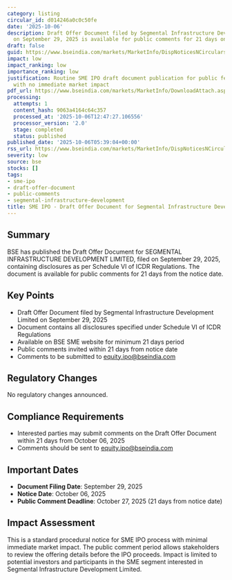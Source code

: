 ```yaml
---
category: listing
circular_id: d014246a0c0c50fe
date: '2025-10-06'
description: Draft Offer Document filed by Segmental Infrastructure Development Limited
  on September 29, 2025 is available for public comments for 21 days on BSE SME platform.
draft: false
guid: https://www.bseindia.com/markets/MarketInfo/DispNoticesNCirculars.aspx?Noticeid={886BE61C-9F72-4046-BBC6-51685F5349B1}&noticeno=20251006-4&dt=10/06/2025&icount=4&totcount=28&flag=0
impact: low
impact_ranking: low
importance_ranking: low
justification: Routine SME IPO draft document publication for public feedback period
  with no immediate market impact
pdf_url: https://www.bseindia.com/markets/MarketInfo/DownloadAttach.aspx?id=20251006-4&attachedId=
processing:
  attempts: 1
  content_hash: 9063a4164c64c357
  processed_at: '2025-10-06T12:47:27.106556'
  processor_version: '2.0'
  stage: completed
  status: published
published_date: '2025-10-06T05:39:04+00:00'
rss_url: https://www.bseindia.com/markets/MarketInfo/DispNoticesNCirculars.aspx?Noticeid={886BE61C-9F72-4046-BBC6-51685F5349B1}&noticeno=20251006-4&dt=10/06/2025&icount=4&totcount=28&flag=0
severity: low
source: bse
stocks: []
tags:
- sme-ipo
- draft-offer-document
- public-comments
- segmental-infrastructure-development
title: SME IPO - Draft Offer Document for Segmental Infrastructure Development Limited
---
```


## Summary

BSE has published the Draft Offer Document for SEGMENTAL INFRASTRUCTURE DEVELOPMENT LIMITED, filed on September 29, 2025, containing disclosures as per Schedule VI of ICDR Regulations. The document is available for public comments for 21 days from the notice date.

## Key Points

- Draft Offer Document filed by Segmental Infrastructure Development Limited on September 29, 2025
- Document contains all disclosures specified under Schedule VI of ICDR Regulations
- Available on BSE SME website for minimum 21 days period
- Public comments invited within 21 days from notice date
- Comments to be submitted to equity.ipo@bseindia.com

## Regulatory Changes

No regulatory changes announced.

## Compliance Requirements

- Interested parties may submit comments on the Draft Offer Document within 21 days from October 06, 2025
- Comments should be sent to equity.ipo@bseindia.com

## Important Dates

- **Document Filing Date**: September 29, 2025
- **Notice Date**: October 06, 2025
- **Public Comment Deadline**: October 27, 2025 (21 days from notice date)

## Impact Assessment

This is a standard procedural notice for SME IPO process with minimal immediate market impact. The public comment period allows stakeholders to review the offering details before the IPO proceeds. Impact is limited to potential investors and participants in the SME segment interested in Segmental Infrastructure Development Limited.